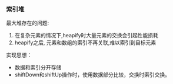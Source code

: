 ### 索引堆

最大堆存在的问题:

1. 在复杂元素的情况下,heapify时大量元素的交换会引起性能损耗
2. heapify之后, 元素和数组的索引不再关联,难以索引到目标元素

实现思想：

- 数据和索引分开存储
- shiftDown和shiftUp操作时，使用数据部分比较，交换时索引交换。